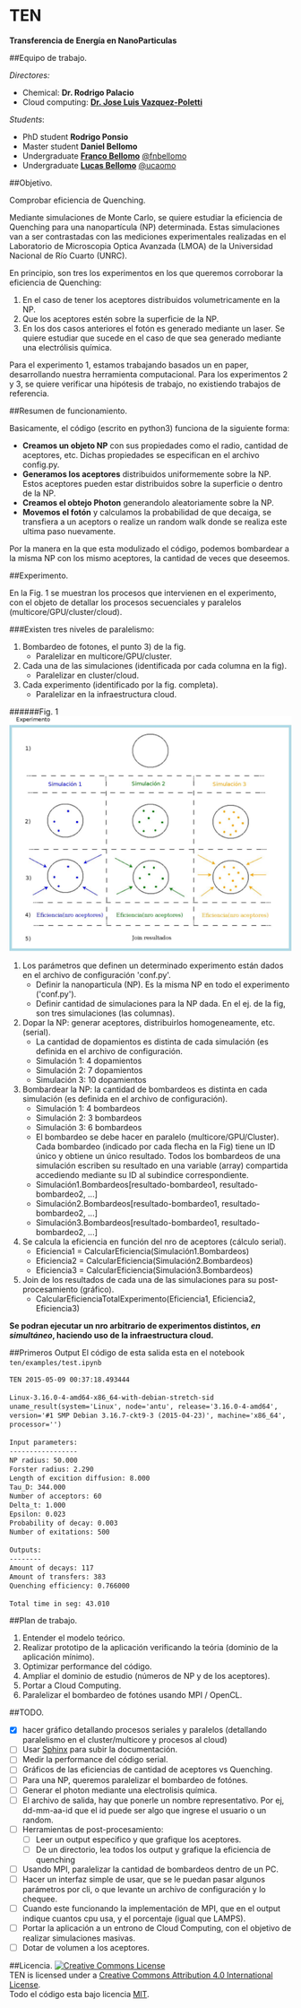 # TEN
**Transferencia de Energía en NanoParticulas**

##Equipo de trabajo.

*Directores:*  
* Chemical: **Dr. Rodrigo Palacio**  
* Cloud computing: [**Dr. Jose Luis Vazquez-Poletti**](http://www.dsa-research.org/doku.php?id=people:poletti)

*Students*:  
* PhD student **Rodrigo Ponsio**  
* Master student **Daniel Bellomo**  
* Undergraduate [**Franco Bellomo**](https://github.com/fnbellomo) [@fnbellomo](https://twitter.com/fnbellomo)  
* Undergraduate [**Lucas Bellomo**](https://github.com/lbellomo) [@ucaomo](https://twitter.com/ucaomo)

##Objetivo.

Comprobar eficiencia de Quenching.

Mediante simulaciones de Monte Carlo, se quiere estudiar la eficiencia de Quenching para una nanopartícula (NP) determinada. Estas simulaciones van a ser contrastadas con las mediciones experimentales realizadas en el Laboratorio de Microscopia Optica Avanzada (LMOA) de la Universidad Nacional de Río Cuarto (UNRC).

En principio, son tres los experimentos en los que queremos corroborar la eficiencia de Quenching:  
1. En el caso de tener los aceptores distribuidos volumetricamente en la NP.  
2. Que los aceptores estén sobre la superficie de la NP.  
3. En los dos casos anteriores el fotón es generado mediante un laser. Se quiere estudiar que sucede en el caso de que sea generado mediante una electrólisis química.

Para el experimento 1, estamos trabajando basados un en paper, desarrollando nuestra herramienta computacional. Para los experimentos 2 y 3, se quiere verificar una hipótesis de trabajo, no existiendo trabajos de referencia.

##Resumen de funcionamiento.

Basicamente, el código (escrito en python3) funciona de la siguiente forma:
* **Creamos un objeto NP** con sus propiedades como el radio, cantidad de aceptores, etc. Dichas propiedades se especifican en el archivo config.py.
* **Generamos los aceptores** distribuidos uniformemente sobre la NP. Estos aceptores pueden estar distribuidos sobre la superficie o dentro de la NP.
* **Creamos el obtejo Photon** generandolo aleatoriamente sobre la NP.
* **Movemos el fotón** y calculamos la probabilidad de que decaiga, se transfiera a un aceptors o realize un random walk donde se realiza este ultima paso nuevamente.

Por la manera en la que esta modulizado el código, podemos bombardear a la misma NP con los mismo aceptores, la cantidad de veces que deseemos.

##Experimento.

En la Fig. 1 se muestran los procesos que intervienen en el experimento, con el objeto de detallar los procesos secuenciales y paralelos (multicore/GPU/cluster/cloud).

###Existen tres niveles de paralelismo:

1. Bombardeo de fotones, el punto 3) de la fig.  
   - Paralelizar en multicore/GPU/cluster.  
2. Cada una de las simulaciones (identificada por cada columna en la fig).  
   - Paralelizar en cluster/cloud.  
3. Cada experimento (identificado por la fig. completa).  
   - Paralelizar en la infraestructura cloud.

######Fig. 1
![](pictures/experimento.png)

1. Los parámetros que definen un determinado experimento están dados en el archivo de configuración 'conf.py'.
   - Definir la nanoparticula (NP). Es la misma NP en todo el experimento ('conf.py').
   - Definir cantidad de simulaciones para la NP dada. En el ej. de la fig, son tres simulaciones (las columnas).
2. Dopar la NP: generar aceptores, distribuirlos homogeneamente, etc. (serial).
   - La cantidad de dopamientos es distinta de cada simulación (es definida en el archivo de configuración.
   - Simulación 1: 4 dopamientos
   - Simulación 2: 7 dopamientos
   - Simulación 3: 10 dopamientos
3. Bombardear la NP: la cantidad de bombardeos es distinta en cada simulación (es definida en el archivo de configuración).
   - Simulación 1: 4 bombardeos
   - Simulación 2: 3 bombardeos
   - Simulación 3: 6 bombardeos
   - El bombardeo se debe hacer en paralelo (multicore/GPU/Cluster). Cada bombardeo (indicado por cada flecha en la Fig) tiene un ID único y obtiene un único resultado. Todos los bombardeos de una simulación escriben su resultado en una variable (array) compartida accediendo mediante su ID al subindice correspondiente.
   - Simulación1.Bombardeos[resultado-bombardeo1, resultado-bombardeo2, ...]
   - Simulación2.Bombardeos[resultado-bombardeo1, resultado-bombardeo2, ...]
   - Simulación3.Bombardeos[resultado-bombardeo1, resultado-bombardeo2, ...]
4. Se calcula la eficiencia en función del nro de aceptores (cálculo serial).
   - Eficiencia1 = CalcularEficiencia(Simulación1.Bombardeos)
   - Eficiencia2 = CalcularEficiencia(Simulación2.Bombardeos)
   - Eficiencia3 = CalcularEficiencia(Simulación3.Bombardeos)
5. Join de los resultados de cada una de las simulaciones para su post-procesamiento (gráfico).
   - CalcularEficienciaTotalExperimento(Eficiencia1, Eficiencia2, Eficiencia3)

**Se podran ejecutar un nro arbitrario de experimentos distintos, *en simultáneo*, haciendo uso de la infraestructura cloud.**

##Primeros Output
El código de esta salida esta en el notebook `ten/examples/test.ipynb`

    TEN 2015-05-09 00:37:18.493444

    Linux-3.16.0-4-amd64-x86_64-with-debian-stretch-sid
    uname_result(system='Linux', node='antu', release='3.16.0-4-amd64', version='#1 SMP Debian 3.16.7-ckt9-3 (2015-04-23)', machine='x86_64', processor='')

	Input parameters:
	-----------------
	NP radius: 50.000
	Forster radius: 2.290
	Length of excition diffusion: 8.000
	Tau_D: 344.000
	Number of acceptors: 60
	Delta_t: 1.000
	Epsilon: 0.023
	Probability of decay: 0.003
	Number of exitations: 500

	Outputs:
	--------
	Amount of decays: 117
	Amount of transfers: 383
	Quenching efficiency: 0.766000

	Total time in seg: 43.010

##Plan de trabajo.
1. Entender el modelo teórico.
2. Realizar prototipo de la aplicación verificando la teória (dominio de la aplicación mínimo).
3. Optimizar performance del código.
4. Ampliar el dominio de estudio (números de NP y de los aceptores).
5. Portar a Cloud Computing.
6. Paralelizar el bombardeo de fotónes usando MPI / OpenCL.

##TODO.
- [x] hacer gráfico detallando procesos seriales y paralelos (detallando paralelismo en el cluster/multicore y procesos al cloud)
- [ ] Usar [Sphinx](http://sphinx-doc.org/) para subir la documentación.
- [ ] Medir la performance del código serial.
- [ ] Gráficos de las eficiencias de cantidad de aceptores vs Quenching.
- [ ] Para una NP, queremos paralelizar el bombardeo de fotónes.
- [ ] Generar el photon mediante una electrolisis química.
- [ ] El archivo de salida, hay que ponerle un nombre representativo. Por ej, dd-mm-aa-id que el id puede ser algo que ingrese el usuario o un random.
- [ ] Herramientas de post-procesamiento:
   - [ ] Leer un output especifico y que grafique los aceptores.
   - [ ] De un directorio, lea todos los output y grafique la eficiencia de quenching
- [ ] Usando MPI, paralelizar la cantidad de bombardeos dentro de un PC.
- [ ] Hacer un interfaz simple de usar, que se le puedan pasar algunos parámetros por cli, o que levante un archivo de configuración y lo chequee.
- [ ] Cuando este funcionando la implementación de MPI, que en el output indique cuantos cpu usa, y el porcentaje (igual que LAMPS).
- [ ] Portar la aplicación a un entrono de Cloud Computing, con el objetivo de realizar simulaciones masivas.
- [ ] Dotar de volumen a los aceptores.

##Licencia.
<a rel="license" href="http://creativecommons.org/licenses/by/4.0/"><img alt="Creative Commons License" style="border-width:0" src="https://i.creativecommons.org/l/by/4.0/88x31.png" /></a><br /><span xmlns:dct="http://purl.org/dc/terms/" property="dct:title">TEN</span> is licensed under a <a rel="license" href="http://creativecommons.org/licenses/by/4.0/">Creative Commons Attribution 4.0 International License</a>.  
Todo el código esta bajo licencia [MIT](https://github.com/pewen/ten/blob/master/LICENSE).
